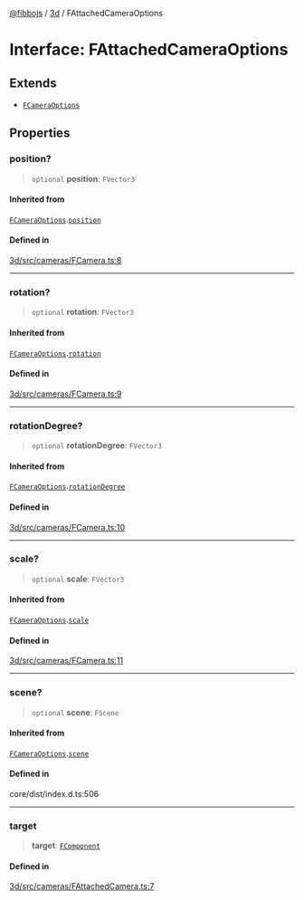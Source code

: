 [@fibbojs](/api/index) / [3d](/api/3d) / FAttachedCameraOptions

# Interface: FAttachedCameraOptions

## Extends

- [`FCameraOptions`](FCameraOptions.md)

## Properties

### position?

> `optional` **position**: `FVector3`

#### Inherited from

[`FCameraOptions`](FCameraOptions.md).[`position`](FCameraOptions.md#position)

#### Defined in

[3d/src/cameras/FCamera.ts:8](https://github.com/fibbojs/fibbo/blob/65626b456ab47d7e61b23a8dd1be9f399238b0f1/packages/3d/src/cameras/FCamera.ts#L8)

***

### rotation?

> `optional` **rotation**: `FVector3`

#### Inherited from

[`FCameraOptions`](FCameraOptions.md).[`rotation`](FCameraOptions.md#rotation)

#### Defined in

[3d/src/cameras/FCamera.ts:9](https://github.com/fibbojs/fibbo/blob/65626b456ab47d7e61b23a8dd1be9f399238b0f1/packages/3d/src/cameras/FCamera.ts#L9)

***

### rotationDegree?

> `optional` **rotationDegree**: `FVector3`

#### Inherited from

[`FCameraOptions`](FCameraOptions.md).[`rotationDegree`](FCameraOptions.md#rotationdegree)

#### Defined in

[3d/src/cameras/FCamera.ts:10](https://github.com/fibbojs/fibbo/blob/65626b456ab47d7e61b23a8dd1be9f399238b0f1/packages/3d/src/cameras/FCamera.ts#L10)

***

### scale?

> `optional` **scale**: `FVector3`

#### Inherited from

[`FCameraOptions`](FCameraOptions.md).[`scale`](FCameraOptions.md#scale)

#### Defined in

[3d/src/cameras/FCamera.ts:11](https://github.com/fibbojs/fibbo/blob/65626b456ab47d7e61b23a8dd1be9f399238b0f1/packages/3d/src/cameras/FCamera.ts#L11)

***

### scene?

> `optional` **scene**: `FScene`

#### Inherited from

[`FCameraOptions`](FCameraOptions.md).[`scene`](FCameraOptions.md#scene)

#### Defined in

core/dist/index.d.ts:506

***

### target

> **target**: [`FComponent`](../classes/FComponent.md)

#### Defined in

[3d/src/cameras/FAttachedCamera.ts:7](https://github.com/fibbojs/fibbo/blob/65626b456ab47d7e61b23a8dd1be9f399238b0f1/packages/3d/src/cameras/FAttachedCamera.ts#L7)
